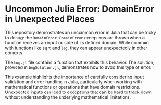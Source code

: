 # Uncommon Julia Error: DomainError in Unexpected Places

This repository demonstrates an uncommon error in Julia that can be tricky to debug: the `DomainError`.  `DomainError` exceptions are thrown when a function receives an input outside of its defined domain.  While common with functions like `sqrt` and `log`, they can appear unexpectedly in other contexts.

The `bug.jl` file contains a function that exhibits this behavior.  The solution, provided in `bugSolution.jl`, demonstrates how to avoid this type of error.

This example highlights the importance of carefully considering input validation and error handling in Julia, particularly when working with mathematical functions or operations that have domain restrictions.  Unexpected inputs can lead to exceptions that can be hard to track down without understanding the underlying mathematical limitations.